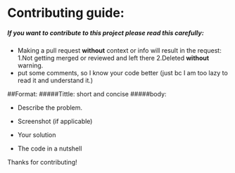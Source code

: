 # Contributing guide:

##### If you want to contribute to this project please read this carefully:

* Making a pull request **without** context or info will result in the request:
    1.Not getting merged or reviewed and left there
    2.Deleted **without** warning.
* put some comments, so I know your code better (just bc I am too lazy to read it and understand it.)

##Format:
#####Tittle: short and concise
#####body:
* Describe the problem.
* Screenshot (if applicable)

* Your solution
* The code in a nutshell

Thanks for contributing!